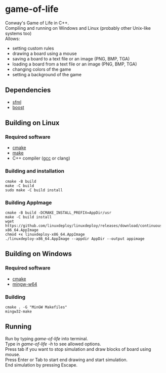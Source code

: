 # game-of-life
Conway's Game of Life in C++.  
Compiling and running on Windows and Linux (probably other Unix-like systems too)  
Allows:
* setting custom rules
* drawing a board using a mouse
* saving a board to a text file or an image (PNG, BMP, TGA)
* loading a board from a text file or an image (PNG, BMP, TGA)
* changing colors of the game  
* setting a background of the game
## Dependencies
* [sfml](https://www.sfml-dev.org/)
* [boost](https://www.boost.org/)
## Building on Linux
### Required software
* [cmake](https://cmake.org/)
* [make](https://www.gnu.org/software/make/)
* C++ compiler ([gcc](https://gcc.gnu.org/) or clang)
### Building and installation
```
cmake -B build
make -C build
sudo make -C build install
```
### Building AppImage
```
cmake -B build -DCMAKE_INSTALL_PREFIX=AppDir/usr
make -C build install
wget https://github.com/linuxdeploy/linuxdeploy/releases/download/continuous/linuxdeploy-x86_64.AppImage
chmod +x linuxdeploy-x86_64.AppImage
./linuxdeploy-x86_64.AppImage --appdir AppDir --output appimage

```
## Building on Windows
### Required software
* [cmake](https://cmake.org/)
* [mingw-w64](https://www.mingw-w64.org/)
### Building
```
cmake . -G "MinGW Makefiles"
mingw32-make
```
## Running
Run by typing *game-of-life* into terminal.  
Type in *game-of-life -h* to see allowed options.  
Press tab if you want to stop simulation and draw blocks of board using mouse.   
Press Enter or Tab to start end drawing and start simulation.  
End simulation by pressing Escape.